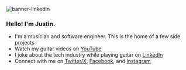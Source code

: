 ![banner-linkedin](https://github.com/user-attachments/assets/42e361d2-de23-4d1b-93bc-3bb47a53273c)

### Hello! I'm Justin.
- I'm a musician and software engineer. This is the home of a few side projects  
- Watch my guitar videos on [YouTube](https://youtube.com/@justinhhorner)  
- I joke about the tech industry while playing guitar on [LinkedIn](https://www.linkedin.com/in/justinhhorner/)  
- Connect with me on [Twitter/X](https://x.com/justinhhorner), [Facebook](https://facebook.com/justinhhorner2), and [Instagram](https://instagram.com/justinhhorner)
